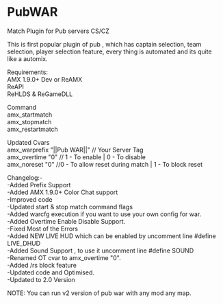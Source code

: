 # PubWAR
Match Plugin for Pub servers CS/CZ<br/>

This is first popular plugin of pub , which has captain selection, team selection, player selection feature, every thing is automated and its quite like a automix.<br/>

Requirements:<br/>
AMX 1.9.0+ Dev or ReAMX<br/>
ReAPI<br/>
ReHLDS & ReGameDLL<br/>

Command<br/>
amx_startmatch<br/>
amx_stopmatch<br/>
amx_restartmatch<br/>

Updated Cvars<br/>
amx_warprefix "||Pub WAR||" // Your Server Tag<br/>
amx_overtime "0" // 1 - To enable | 0 - To disable<br/>
amx_noreset "0" //0 - To allow reset during match | 1 - To block reset


Changelog:-<br/>
-Added Prefix Support<br/>
-Added AMX 1.9.0+ Color Chat support<br/>
-Improved code<br/>
-Updated start & stop match command flags<br/>
-Added warcfg execution if you want to use your own config for war.<br/>
-Added Overtime Enable Disable Support.<br/>
-Fixed Most of the Errors<br/>
-Added NEW LIVE HUD which can be enabled by uncomment line #define LIVE_DHUD<br/>
-Added Sound Support , to use it uncomment line #define SOUND<br/>
-Renamed OT cvar to amx_overtime "0".<br/>
-Added /rs block feature<br/>
-Updated code and Optimised.<br/>
-Updated to 2.0 Version<br/>

NOTE: You can run v2 version of pub war with any mod any map.<br/>